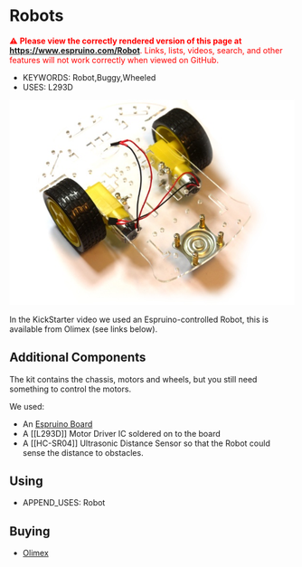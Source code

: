 <!--- Copyright (c) 2013 Gordon Williams, Pur3 Ltd. See the file LICENSE for copying permission. -->
Robots
======

<span style="color:red">:warning: **Please view the correctly rendered version of this page at https://www.espruino.com/Robot**. Links, lists, videos, search, and other features will not work correctly when viewed on GitHub.</span>

* KEYWORDS: Robot,Buggy,Wheeled
* USES: L293D

![Olimex Robot](Robot/olimex.jpg)

In the KickStarter video we used an Espruino-controlled Robot, this is available from Olimex (see links below).

Additional Components
------------------

The kit contains the chassis, motors and wheels, but you still need something to control the motors.

We used:

* An [Espruino Board](EspruinoBoard) 
* A [[L293D]] Motor Driver IC soldered on to the board
* A [[HC-SR04]] Ultrasonic Distance Sensor so that the Robot could sense the distance to obstacles.

Using 
-----

* APPEND_USES: Robot

Buying
-----

* [Olimex](https://www.olimex.com/Products/RobotParts/Chassis/ROBOT-3-WHEEL-KIT/)
